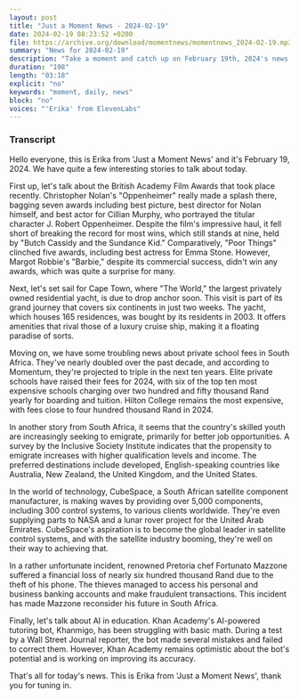 ```yaml
---
layout: post
title: "Just a Moment News - 2024-02-19"
date: 2024-02-19 08:23:52 +0200
file: https://archive.org/download/momentnews/momentnews_2024-02-19.mp3
summary: "News for 2024-02-19"
description: "Take a moment and catch up on February 19th, 2024's news."
duration: "198"
length: "03:18"
explicit: "no"
keywords: "moment, daily, news"
block: "no"
voices: "'Erika' from ElevenLabs"
---
```


### Transcript

Hello everyone, this is Erika from 'Just a Moment News' and it's February 19, 2024. We have quite a few interesting stories to talk about today.

First up, let's talk about the British Academy Film Awards that took place recently. Christopher Nolan's "Oppenheimer" really made a splash there, bagging seven awards including best picture, best director for Nolan himself, and best actor for Cillian Murphy, who portrayed the titular character J. Robert Oppenheimer. Despite the film's impressive haul, it fell short of breaking the record for most wins, which still stands at nine, held by "Butch Cassidy and the Sundance Kid." Comparatively, "Poor Things" clinched five awards, including best actress for Emma Stone. However, Margot Robbie's "Barbie," despite its commercial success, didn't win any awards, which was quite a surprise for many.

Next, let's set sail for Cape Town, where "The World," the largest privately owned residential yacht, is due to drop anchor soon. This visit is part of its grand journey that covers six continents in just two weeks. The yacht, which houses 165 residences, was bought by its residents in 2003. It offers amenities that rival those of a luxury cruise ship, making it a floating paradise of sorts.

Moving on, we have some troubling news about private school fees in South Africa. They've nearly doubled over the past decade, and according to Momentum, they're projected to triple in the next ten years. Elite private schools have raised their fees for 2024, with six of the top ten most expensive schools charging over two hundred and fifty thousand Rand yearly for boarding and tuition. Hilton College remains the most expensive, with fees close to four hundred thousand Rand in 2024.

In another story from South Africa, it seems that the country's skilled youth are increasingly seeking to emigrate, primarily for better job opportunities. A survey by the Inclusive Society Institute indicates that the propensity to emigrate increases with higher qualification levels and income. The preferred destinations include developed, English-speaking countries like Australia, New Zealand, the United Kingdom, and the United States.

In the world of technology, CubeSpace, a South African satellite component manufacturer, is making waves by providing over 5,000 components, including 300 control systems, to various clients worldwide. They're even supplying parts to NASA and a lunar rover project for the United Arab Emirates. CubeSpace's aspiration is to become the global leader in satellite control systems, and with the satellite industry booming, they're well on their way to achieving that.

In a rather unfortunate incident, renowned Pretoria chef Fortunato Mazzone suffered a financial loss of nearly six hundred thousand Rand due to the theft of his phone. The thieves managed to access his personal and business banking accounts and make fraudulent transactions. This incident has made Mazzone reconsider his future in South Africa.

Finally, let's talk about AI in education. Khan Academy's AI-powered tutoring bot, Khanmigo, has been struggling with basic math. During a test by a Wall Street Journal reporter, the bot made several mistakes and failed to correct them. However, Khan Academy remains optimistic about the bot's potential and is working on improving its accuracy.

That's all for today's news. This is Erika from 'Just a Moment News', thank you for tuning in.

